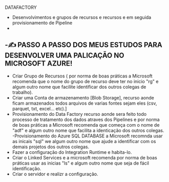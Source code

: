  DATAFACTORY
- Desenvolvimentos e grupos de recursos e recursos e em seguida provisionamento de Pipeline
- 
-✍ PASSO A PASSO DOS MEUS ESTUDOS PARA DESENVOLVER UMA PALICAÇÃO NO MICROSOFT AZURE!
----------------------------------------------------------------------------------------------------------------------------------------------------------------------------------------------------------------------------------------------------------------------------------------------------------------------------------------------------------------------
- Criar Grupo de Recursos ( por norma de boas práticas a Microsoft recomenda que o nome do grupo de recurso deve ter no inicio "rg" e algum outro nome  que facilite identificar dos outros colegas de trabalho).
- Criar uma Conta de armazenamento [Blob Storage], recurso aonde ficam armazenados todos arquivos de varias fontes sejam eles (csv, parquet, txt, excel... etc).]
- Provisionamento do Data Factory recurso aonde sera feito todo processo de tratamento dos dados atraves dos Pipelines e por norma de boas práticas a Microsoft recomenda que começa com o nome de "adf" e algum outro nome que facilita a identicação dos outros colegas.
-Provisionamento do Azure SQL DATABASE  a Microsoft recomnda usar as inicais "sql" we algum outro nome que ajude a identificar com os demais projetos dos outros colegas.
- Fazer a configuração do Integration Runtime e habita-lo.
- Criar o Linked Services e a microsoft recomenda por norma de boas práticas usar as inicias "ls" e algum outro nome que seja de fácil identificação.
- Criar o servidor e realizr a configuração.
